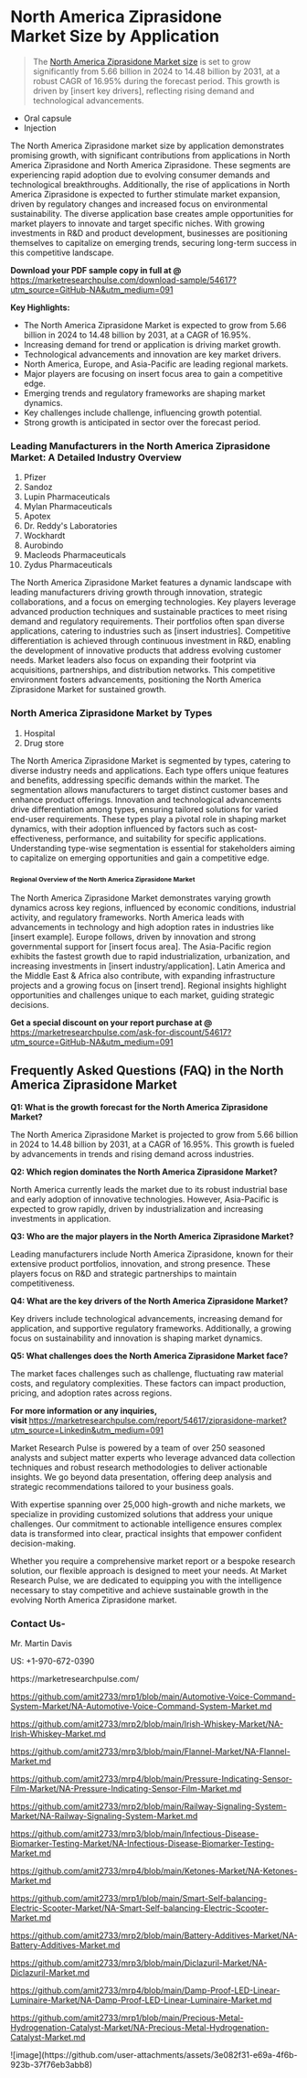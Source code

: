 <h1>North America Ziprasidone Market&nbsp;Size by Application</h1><blockquote><p>The <a href="https://marketresearchpulse.com/download-sample/54617?utm_source=GitHub-NA&amp;utm_medium=091">North America Ziprasidone Market size</a> is set to grow significantly from 5.66 billion in 2024 to 14.48 billion by 2031, at a robust CAGR of 16.95% during the forecast period. This growth is driven by [insert key drivers], reflecting rising demand and technological advancements.</p></blockquote><ul><li>Oral capsule<li> Injection</li></ul><p>The North America Ziprasidone market size by application demonstrates promising growth, with significant contributions from applications in North America Ziprasidone and North America Ziprasidone. These segments are experiencing rapid adoption due to evolving consumer demands and technological breakthroughs. Additionally, the rise of applications in North America Ziprasidone is expected to further stimulate market expansion, driven by regulatory changes and increased focus on environmental sustainability. The diverse application base creates ample opportunities for market players to innovate and target specific niches. With growing investments in R&D and product development, businesses are positioning themselves to capitalize on emerging trends, securing long-term success in this competitive landscape.</p><p><strong>Download your PDF sample copy in full at @ </strong><a href="https://marketresearchpulse.com/download-sample/54617?utm_source=GitHub-NA&amp;utm_medium=091">https://marketresearchpulse.com/download-sample/54617?utm_source=GitHub-NA&amp;utm_medium=091</a></p><p><strong>Key Highlights: </strong></p><ul><li>The North America Ziprasidone Market is expected to grow from 5.66 billion in 2024 to 14.48 billion by 2031, at a CAGR of 16.95%.</li><li>Increasing demand for trend or application is driving market growth.</li><li>Technological advancements and innovation are key market drivers.</li><li>North America, Europe, and Asia-Pacific are leading regional markets.</li><li>Major players are focusing on insert focus area to gain a competitive edge.</li><li>Emerging trends and regulatory frameworks are shaping market dynamics.</li><li>Key challenges include challenge, influencing growth potential.</li><li>Strong growth is anticipated in sector over the forecast period.</li></ul><h3>Leading Manufacturers in the North America Ziprasidone Market: A Detailed Industry Overview</h3><ol><li>Pfizer</li><li>Sandoz</li><li>Lupin Pharmaceuticals</li><li>Mylan Pharmaceuticals</li><li>Apotex</li><li>Dr. Reddy's Laboratories</li><li>Wockhardt</li><li>Aurobindo</li><li>Macleods Pharmaceuticals</li><li>Zydus Pharmaceuticals</li></ol><div class="flex max-w-full flex-col flex-grow"><div class="min-h-8 text-message flex w-full flex-col items-end gap-2 whitespace-normal break-words [.text-message+&amp;]:mt-5" dir="auto" data-message-author-role="assistant" data-message-id="fd8432e4-4910-450d-b182-61b7bfb0a01f" data-message-model-slug="gpt-4o"><div class="flex w-full flex-col gap-1 empty:hidden first:pt-[3px]"><div class="markdown prose w-full break-words dark:prose-invert light"><p>The North America Ziprasidone Market features a dynamic landscape with leading manufacturers driving growth through innovation, strategic collaborations, and a focus on emerging technologies. Key players leverage advanced production techniques and sustainable practices to meet rising demand and regulatory requirements. Their portfolios often span diverse applications, catering to industries such as [insert industries]. Competitive differentiation is achieved through continuous investment in R&amp;D, enabling the development of innovative products that address evolving customer needs. Market leaders also focus on expanding their footprint via acquisitions, partnerships, and distribution networks. This competitive environment fosters advancements, positioning the North America Ziprasidone Market for sustained growth.</p></div></div></div></div><h3>North America Ziprasidone Market by Types</h3><ol><li>Hospital<li> Drug store</li></ol><div class="flex max-w-full flex-col flex-grow"><div class="min-h-8 text-message flex w-full flex-col items-end gap-2 whitespace-normal break-words [.text-message+&amp;]:mt-5" dir="auto" data-message-author-role="assistant" data-message-id="084470be-0bb7-4664-bddf-5156b4f41249" data-message-model-slug="gpt-4o-mini"><div class="flex w-full flex-col gap-1 empty:hidden first:pt-[3px]"><div class="markdown prose w-full break-words dark:prose-invert light"><p>The North America Ziprasidone Market is segmented by types, catering to diverse industry needs and applications. Each type offers unique features and benefits, addressing specific demands within the market. The segmentation allows manufacturers to target distinct customer bases and enhance product offerings. Innovation and technological advancements drive differentiation among types, ensuring tailored solutions for varied end-user requirements. These types play a pivotal role in shaping market dynamics, with their adoption influenced by factors such as cost-effectiveness, performance, and suitability for specific applications. Understanding type-wise segmentation is essential for stakeholders aiming to capitalize on emerging opportunities and gain a competitive edge.</p></div></div></div></div><h3><span style="font-size: 11px;">Regional Overview of the North America Ziprasidone Market</span></h3><div class="flex max-w-full flex-col flex-grow"><div class="min-h-8 text-message flex w-full flex-col items-end gap-2 whitespace-normal break-words [.text-message+&amp;]:mt-5" dir="auto" data-message-author-role="assistant" data-message-id="e9038762-ce64-4e30-91c9-9bd413514231" data-message-model-slug="gpt-4o-mini"><div class="flex w-full flex-col gap-1 empty:hidden first:pt-[3px]"><div class="markdown prose w-full break-words dark:prose-invert light"><p>The North America Ziprasidone Market demonstrates varying growth dynamics across key regions, influenced by economic conditions, industrial activity, and regulatory frameworks. North America leads with advancements in technology and high adoption rates in industries like [insert example]. Europe follows, driven by innovation and strong governmental support for [insert focus area]. The Asia-Pacific region exhibits the fastest growth due to rapid industrialization, urbanization, and increasing investments in [insert industry/application]. Latin America and the Middle East &amp; Africa also contribute, with expanding infrastructure projects and a growing focus on [insert trend]. Regional insights highlight opportunities and challenges unique to each market, guiding strategic decisions.</p></div></div></div></div><p><strong>Get a special discount on your report purchase at @ </strong><a href="https://marketresearchpulse.com/ask-for-discount/54617?utm_source=GitHub-NA&amp;utm_medium=091">https://marketresearchpulse.com/ask-for-discount/54617?utm_source=GitHub-NA&amp;utm_medium=091</a></p><h2>Frequently Asked Questions (FAQ) in the North America Ziprasidone Market</h2><p><strong>Q1: What is the growth forecast for the North America Ziprasidone Market?</strong></p><p>The North America Ziprasidone Market is projected to grow from 5.66 billion in 2024 to 14.48 billion by 2031, at a CAGR of 16.95%. This growth is fueled by advancements in trends and rising demand across industries.</p><p><strong>Q2: Which region dominates the North America Ziprasidone Market?</strong></p><p>North America currently leads the market due to its robust industrial base and early adoption of innovative technologies. However, Asia-Pacific is expected to grow rapidly, driven by industrialization and increasing investments in application.</p><p><strong>Q3: Who are the major players in the North America Ziprasidone Market?</strong></p><p>Leading manufacturers include North America Ziprasidone, known for their extensive product portfolios, innovation, and strong presence. These players focus on R&amp;D and strategic partnerships to maintain competitiveness.</p><p><strong>Q4: What are the key drivers of the North America Ziprasidone Market?</strong></p><p>Key drivers include technological advancements, increasing demand for application, and supportive regulatory frameworks. Additionally, a growing focus on sustainability and innovation is shaping market dynamics.</p><p><strong>Q5: What challenges does the North America Ziprasidone Market face?</strong></p><p>The market faces challenges such as challenge, fluctuating raw material costs, and regulatory complexities. These factors can impact production, pricing, and adoption rates across regions.</p><p><strong>For more information or any inquiries, visit&nbsp;</strong><a href="https://marketresearchpulse.com/report/54617/ziprasidone-market?utm_source=Linkedin&utm_medium=091">https://marketresearchpulse.com/report/54617/ziprasidone-market?utm_source=Linkedin&utm_medium=091</a></p><p>Market Research Pulse is powered by a team of over 250 seasoned analysts and subject matter experts who leverage advanced data collection techniques and robust research methodologies to deliver actionable insights. We go beyond data presentation, offering deep analysis and strategic recommendations tailored to your business goals.</p><p>With expertise spanning over 25,000 high-growth and niche markets, we specialize in providing customized solutions that address your unique challenges. Our commitment to actionable intelligence ensures complex data is transformed into clear, practical insights that empower confident decision-making.</p><p>Whether you require a comprehensive market report or a bespoke research solution, our flexible approach is designed to meet your needs. At Market Research Pulse, we are dedicated to equipping you with the intelligence necessary to stay competitive and achieve sustainable growth in the evolving North America Ziprasidone market.</p><h3><strong>Contact Us-</strong></h3><p>Mr. Martin Davis</p><p>US: +1-970-672-0390</p><p>https://marketresearchpulse.com/</p><p><a href="https://github.com/amit2733/mrp1/blob/main/Automotive-Voice-Command-System-Market/NA-Automotive-Voice-Command-System-Market.md">https://github.com/amit2733/mrp1/blob/main/Automotive-Voice-Command-System-Market/NA-Automotive-Voice-Command-System-Market.md</a></p><p><a href="https://github.com/amit2733/mrp2/blob/main/Irish-Whiskey-Market/NA-Irish-Whiskey-Market.md">https://github.com/amit2733/mrp2/blob/main/Irish-Whiskey-Market/NA-Irish-Whiskey-Market.md</a></p><p><a href="https://github.com/amit2733/mrp3/blob/main/Flannel-Market/NA-Flannel-Market.md">https://github.com/amit2733/mrp3/blob/main/Flannel-Market/NA-Flannel-Market.md</a></p><p><a href="https://github.com/amit2733/mrp4/blob/main/Pressure-Indicating-Sensor-Film-Market/NA-Pressure-Indicating-Sensor-Film-Market.md">https://github.com/amit2733/mrp4/blob/main/Pressure-Indicating-Sensor-Film-Market/NA-Pressure-Indicating-Sensor-Film-Market.md</a></p><p><a href="https://github.com/amit2733/mrp2/blob/main/Railway-Signaling-System-Market/NA-Railway-Signaling-System-Market.md">https://github.com/amit2733/mrp2/blob/main/Railway-Signaling-System-Market/NA-Railway-Signaling-System-Market.md</a></p><p><a href="https://github.com/amit2733/mrp3/blob/main/Infectious-Disease-Biomarker-Testing-Market/NA-Infectious-Disease-Biomarker-Testing-Market.md">https://github.com/amit2733/mrp3/blob/main/Infectious-Disease-Biomarker-Testing-Market/NA-Infectious-Disease-Biomarker-Testing-Market.md</a></p><p><a href="https://github.com/amit2733/mrp4/blob/main/Ketones-Market/NA-Ketones-Market.md">https://github.com/amit2733/mrp4/blob/main/Ketones-Market/NA-Ketones-Market.md</a></p><p><a href="https://github.com/amit2733/mrp1/blob/main/Smart-Self-balancing-Electric-Scooter-Market/NA-Smart-Self-balancing-Electric-Scooter-Market.md">https://github.com/amit2733/mrp1/blob/main/Smart-Self-balancing-Electric-Scooter-Market/NA-Smart-Self-balancing-Electric-Scooter-Market.md</a></p><p><a href="https://github.com/amit2733/mrp2/blob/main/Battery-Additives-Market/NA-Battery-Additives-Market.md">https://github.com/amit2733/mrp2/blob/main/Battery-Additives-Market/NA-Battery-Additives-Market.md</a></p><p><a href="https://github.com/amit2733/mrp3/blob/main/Diclazuril-Market/NA-Diclazuril-Market.md">https://github.com/amit2733/mrp3/blob/main/Diclazuril-Market/NA-Diclazuril-Market.md</a></p><p><a href="https://github.com/amit2733/mrp4/blob/main/Damp-Proof-LED-Linear-Luminaire-Market/NA-Damp-Proof-LED-Linear-Luminaire-Market.md">https://github.com/amit2733/mrp4/blob/main/Damp-Proof-LED-Linear-Luminaire-Market/NA-Damp-Proof-LED-Linear-Luminaire-Market.md</a></p><p><a href="https://github.com/amit2733/mrp1/blob/main/Precious-Metal-Hydrogenation-Catalyst-Market/NA-Precious-Metal-Hydrogenation-Catalyst-Market.md">https://github.com/amit2733/mrp1/blob/main/Precious-Metal-Hydrogenation-Catalyst-Market/NA-Precious-Metal-Hydrogenation-Catalyst-Market.md</a></p>
![image](https://github.com/user-attachments/assets/3e082f31-e69a-4f6b-923b-37f76eb3abb8)
